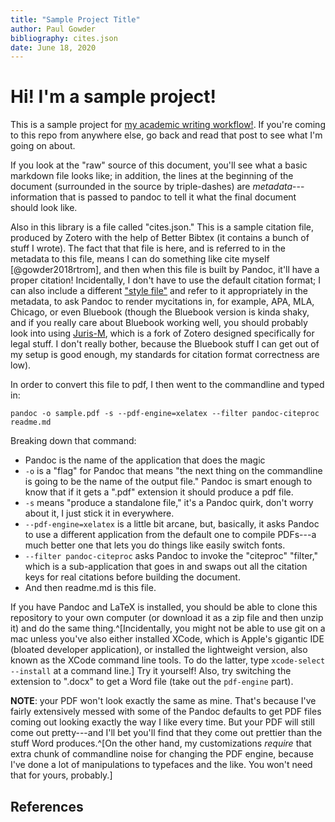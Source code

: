 ```yaml
---
title: "Sample Project Title"
author: Paul Gowder
bibliography: cites.json
date: June 18, 2020
---
```


# Hi!  I'm a sample project!

This is a sample project for [my academic writing workflow!](https://techup.lawyer/my-academic-writing-toolkitworkflow.html).  If you're coming to this repo from anywhere else, go back and read that post to see what I'm going on about.

If you look at the "raw" source of this document, you'll see what a basic markdown file looks like; in addition, the lines at the beginning of the document (surrounded in the source by triple-dashes) are *metadata*---information that is passed to pandoc to tell it what the final document should look like. 

Also in this library is a file called "cites.json."  This is a sample citation file, produced by Zotero with the help of Better Bibtex (it contains a bunch of stuff I wrote).  The fact that that file is here, and is referred to in the metadata to this file, means I can do something like cite myself [@gowder2018rtrom], and then when this file is built by Pandoc, it'll have a proper citation!  Incidentally, I don't have to use the default citation format; I can also include a different ["style file"](https://citationstyles.org) and refer to it appropriately in the metadata, to ask Pandoc to render mycitations in, for example, APA, MLA, Chicago, or even Bluebook (though the Bluebook version is kinda shaky, and if you really care about Bluebook working well, you should probably look into using [Juris-M](https://juris-m.github.io), which is a fork of Zotero designed specifically for legal stuff.  I don't really bother, because the Bluebook stuff I can get out of my setup is good enough, my standards for citation format correctness are low).

In order to convert this file to pdf, I then went to the commandline and typed in: 

```
pandoc -o sample.pdf -s --pdf-engine=xelatex --filter pandoc-citeproc readme.md
```

Breaking down that command: 

- Pandoc is the name of the application that does the magic 
- `-o` is a "flag" for Pandoc that means "the next thing on the commandline is going to be the name of the output file." Pandoc is smart enough to know that if it gets a ".pdf" extension it should produce a pdf file.
- `-s` means "produce a standalone file," it's a Pandoc quirk, don't worry about it, I just stick it in everywhere.
- `--pdf-engine=xelatex` is a little bit arcane, but, basically, it asks Pandoc to use a different application from the default one to compile PDFs---a much better one that lets you do things like easily switch fonts.
- `--filter pandoc-citeproc` asks Pandoc to invoke the "citeproc" "filter," which is a sub-application that goes in and swaps out all the citation keys for real citations before building the document. 
- And then readme.md is this file.

If you have Pandoc and LaTeX is installed, you should be able to clone this repository to your own computer (or download it as a zip file and then unzip it) and do the same thing.^[Incidentally, you might not be able to use git on a mac unless you've also either installed XCode, which is Apple's gigantic IDE (bloated developer application), or installed the lightweight version, also known as the XCode command line tools.  To do the latter, type `xcode-select --install` at a command line.]  Try it yourself!  Also, try switching the extension to ".docx" to get a Word file (take out the `pdf-engine` part).

**NOTE**: your PDF won't look exactly the same as mine.  That's because I've fairly extensively messed with some of the Pandoc defaults to get PDF files coming out looking exactly the way I like every time.  But your PDF will still come out pretty---and I'll bet you'll find that they come out prettier than the stuff Word produces.^[On the other hand, my customizations *require* that extra chunk of commandline noise for changing the PDF engine, because I've done a lot of manipulations to typefaces and the like.  You won't need that for yours, probably.]

## References